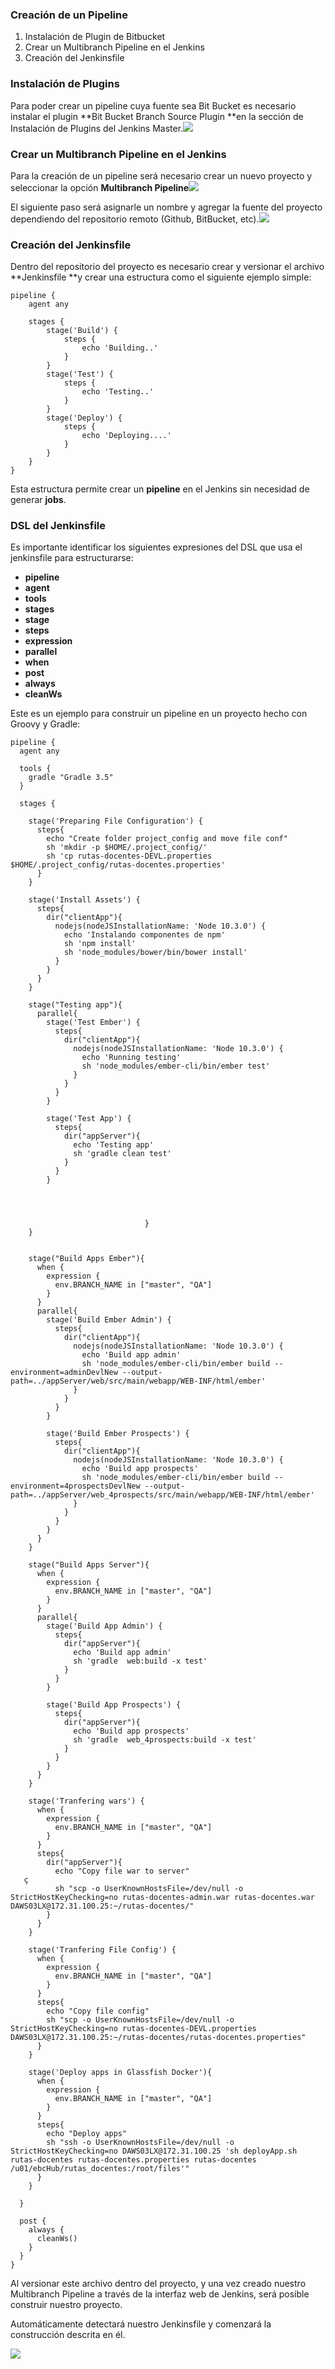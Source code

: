 ### Creación de un Pipeline

1. Instalación de Plugin de Bitbucket
2. Crear un Multibranch Pipeline en el Jenkins
3. Creación del Jenkinsfile 

### Instalación de Plugins

Para poder crear un pipeline cuya fuente sea Bit Bucket es necesario instalar el plugin **Bit Bucket Branch Source Plugin **en la sección de Instalación de Plugins del Jenkins Master.![](/assets/pipeline3.png)

### Crear un Multibranch Pipeline en el Jenkins

Para la creación de un pipeline será necesario crear un nuevo proyecto y seleccionar la opción **Multibranch Pipeline**![](/assets/import.png)

El siguiente paso será asignarle un nombre y agregar la fuente del proyecto dependiendo del repositorio remoto \(Github, BitBucket, etc\).![](/assets/pipeline2.png)

### Creación del Jenkinsfile

Dentro del repositorio del proyecto es necesario crear y versionar el archivo **Jenkinsfile **y crear una estructura como el siguiente ejemplo simple:

```
pipeline {
    agent any

    stages {
        stage('Build') {
            steps {
                echo 'Building..'
            }
        }
        stage('Test') {
            steps {
                echo 'Testing..'
            }
        }
        stage('Deploy') {
            steps {
                echo 'Deploying....'
            }
        }
    }
}
```

Esta estructura permite crear un **pipeline** en el Jenkins sin necesidad de generar **jobs**.

### DSL del Jenkinsfile

Es importante identificar los siguientes expresiones del DSL que usa el jenkinsfile para estructurarse:

* **pipeline**
* **agent**
* **tools**
* **stages**
* **stage**
* **steps**
* **expression**
* **parallel**
* **when**
* **post**
* **always**
* **cleanWs**

Este es un ejemplo para construir un pipeline en un proyecto hecho con Groovy y Gradle:

```
pipeline {
  agent any

  tools {
    gradle "Gradle 3.5"
  }

  stages {

    stage('Preparing File Configuration') {
      steps{
        echo "Create folder project_config and move file conf"
        sh 'mkdir -p $HOME/.project_config/'
        sh 'cp rutas-docentes-DEVL.properties $HOME/.project_config/rutas-docentes.properties'
      }
    }

    stage('Install Assets') {
      steps{
        dir("clientApp"){
          nodejs(nodeJSInstallationName: 'Node 10.3.0') {
            echo 'Instalando componentes de npm'
            sh 'npm install'
            sh 'node_modules/bower/bin/bower install'
          }
        }
      }
    }

    stage("Testing app"){
      parallel{
        stage('Test Ember') {
          steps{
            dir("clientApp"){
              nodejs(nodeJSInstallationName: 'Node 10.3.0') {
                echo 'Running testing'
                sh 'node_modules/ember-cli/bin/ember test'
              }
            }
          }
        }

        stage('Test App') {
          steps{
            dir("appServer"){
              echo 'Testing app'
              sh 'gradle clean test'
            }
          }
        }




                              }
    }


    stage("Build Apps Ember"){
      when {
        expression {
          env.BRANCH_NAME in ["master", "QA"]
        }
      }
      parallel{
        stage('Build Ember Admin') {
          steps{
            dir("clientApp"){
              nodejs(nodeJSInstallationName: 'Node 10.3.0') {
                echo 'Build app admin'
                sh 'node_modules/ember-cli/bin/ember build --environment=adminDevlNew --output-path=../appServer/web/src/main/webapp/WEB-INF/html/ember'
              }
            }
          }
        }

        stage('Build Ember Prospects') {
          steps{
            dir("clientApp"){
              nodejs(nodeJSInstallationName: 'Node 10.3.0') {
                echo 'Build app prospects'
                sh 'node_modules/ember-cli/bin/ember build --environment=4prospectsDevlNew --output-path=../appServer/web_4prospects/src/main/webapp/WEB-INF/html/ember'
              }
            }
          }
        }
      }
    }

    stage("Build Apps Server"){
      when {
        expression {
          env.BRANCH_NAME in ["master", "QA"]
        }
      }
      parallel{
        stage('Build App Admin') {
          steps{
            dir("appServer"){
              echo 'Build app admin'
              sh 'gradle  web:build -x test'
            }
          }
        }

        stage('Build App Prospects') {
          steps{
            dir("appServer"){
              echo 'Build app prospects'
              sh 'gradle  web_4prospects:build -x test'
            }
          }
        }
      }
    }

    stage('Tranfering wars') {
      when {
        expression {
          env.BRANCH_NAME in ["master", "QA"]
        }
      }
      steps{
        dir("appServer"){
          echo "Copy file war to server"
   ç
          sh "scp -o UserKnownHostsFile=/dev/null -o StrictHostKeyChecking=no rutas-docentes-admin.war rutas-docentes.war DAWS03LX@172.31.100.25:~/rutas-docentes/"
        }
      }
    }

    stage('Tranfering File Config') {
      when {
        expression {
          env.BRANCH_NAME in ["master", "QA"]
        }
      }
      steps{
        echo "Copy file config"
        sh "scp -o UserKnownHostsFile=/dev/null -o StrictHostKeyChecking=no rutas-docentes-DEVL.properties DAWS03LX@172.31.100.25:~/rutas-docentes/rutas-docentes.properties"
      }
    }

    stage('Deploy apps in Glassfish Docker'){
      when {
        expression {
          env.BRANCH_NAME in ["master", "QA"]
        }
      }
      steps{
        echo "Deploy apps"
        sh "ssh -o UserKnownHostsFile=/dev/null -o StrictHostKeyChecking=no DAWS03LX@172.31.100.25 'sh deployApp.sh rutas-docentes rutas-docentes.properties rutas-docentes /u01/ebcHub/rutas_docentes:/root/files'"
      }
    }

  }

  post {
    always {
      cleanWs()
    }
  }
}
```

Al versionar este archivo dentro del proyecto, y una vez creado nuestro Multibranch Pipeline a través de la interfaz web de Jenkins, será posible construir nuestro proyecto.

Automáticamente detectará nuestro Jenkinsfile y comenzará la construcción descrita en él.

![](/assets/pipeline4.png)

